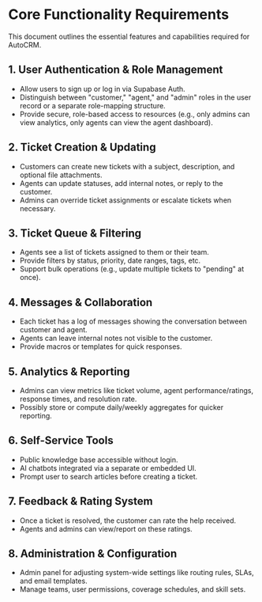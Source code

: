 # Core Functionality Requirements

This document outlines the essential features and capabilities required for AutoCRM.

## 1. User Authentication & Role Management

- Allow users to sign up or log in via Supabase Auth.  
- Distinguish between "customer," "agent," and "admin" roles in the user record or a separate role-mapping structure.  
- Provide secure, role-based access to resources (e.g., only admins can view analytics, only agents can view the agent dashboard).

## 2. Ticket Creation & Updating

- Customers can create new tickets with a subject, description, and optional file attachments.  
- Agents can update statuses, add internal notes, or reply to the customer.  
- Admins can override ticket assignments or escalate tickets when necessary.

## 3. Ticket Queue & Filtering

- Agents see a list of tickets assigned to them or their team.  
- Provide filters by status, priority, date ranges, tags, etc.  
- Support bulk operations (e.g., update multiple tickets to "pending" at once).

## 4. Messages & Collaboration

- Each ticket has a log of messages showing the conversation between customer and agent.  
- Agents can leave internal notes not visible to the customer.  
- Provide macros or templates for quick responses.

## 5. Analytics & Reporting

- Admins can view metrics like ticket volume, agent performance/ratings, response times, and resolution rate.  
- Possibly store or compute daily/weekly aggregates for quicker reporting.

## 6. Self-Service Tools

- Public knowledge base accessible without login.  
- AI chatbots integrated via a separate or embedded UI.  
- Prompt user to search articles before creating a ticket.

## 7. Feedback & Rating System

- Once a ticket is resolved, the customer can rate the help received.  
- Agents and admins can view/report on these ratings.

## 8. Administration & Configuration

- Admin panel for adjusting system-wide settings like routing rules, SLAs, and email templates.  
- Manage teams, user permissions, coverage schedules, and skill sets. 